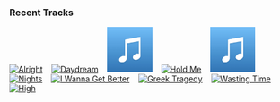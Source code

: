 ### Recent Tracks
[<img src='https://lastfm.freetls.fastly.net/i/u/300x300/a403ed8dc35a178477dd68b97d53a2dc.png' width='16%' height='16%' alt='Alright'>](https://www.last.fm/music/judah%2b%2526%2bthe%2blion/_/alright)&nbsp;&nbsp;&nbsp;&nbsp;[<img src='https://lastfm.freetls.fastly.net/i/u/300x300/774928f0feeb8ad3123f49c70ee708fe.png' width='16%' height='16%' alt='Daydream'>](https://www.last.fm/music/the%2baces/_/daydream)&nbsp;&nbsp;&nbsp;&nbsp;[<img src='https://github.com/atfinke/atfinke/blob/master/placeholder.jpeg?raw=true' width='16%' height='16%' alt='Vowels (and the Importance of Being Me)'>](https://www.last.fm/music/hunny/_/vowels%2b%2528and%2bthe%2bimportance%2bof%2bbeing%2bme%2529)&nbsp;&nbsp;&nbsp;&nbsp;[<img src='https://lastfm.freetls.fastly.net/i/u/300x300/aaa6b6ed8bf04880a6db5dfb4bbf5e32.png' width='16%' height='16%' alt='Hold Me'>](https://www.last.fm/music/vistas/_/hold%2bme)&nbsp;&nbsp;&nbsp;&nbsp;[<img src='https://github.com/atfinke/atfinke/blob/master/placeholder.jpeg?raw=true' width='16%' height='16%' alt='Level Of Concern'>](https://www.last.fm/music/twenty%2bone%2bpilots/_/level%2bof%2bconcern)&nbsp;&nbsp;&nbsp;&nbsp;<br>[<img src='https://lastfm.freetls.fastly.net/i/u/300x300/f5675dd7d2923150b0a40f5532218ecf.png' width='16%' height='16%' alt='Nights'>](https://www.last.fm/music/neon%2btrees/_/nights)&nbsp;&nbsp;&nbsp;&nbsp;[<img src='https://lastfm.freetls.fastly.net/i/u/300x300/eaea26139233c24c5942d78bd1ef4136.png' width='16%' height='16%' alt='I Wanna Get Better'>](https://www.last.fm/music/bleachers/_/i%2bwanna%2bget%2bbetter)&nbsp;&nbsp;&nbsp;&nbsp;[<img src='https://lastfm.freetls.fastly.net/i/u/300x300/bbd57b4f204e90e9b11145fc2cc56dd9.png' width='16%' height='16%' alt='Greek Tragedy'>](https://www.last.fm/music/the%2bwombats/_/greek%2btragedy)&nbsp;&nbsp;&nbsp;&nbsp;[<img src='https://lastfm.freetls.fastly.net/i/u/300x300/b67058218ccb7428bf47a1ec9674dae4.png' width='16%' height='16%' alt='Wasting Time'>](https://www.last.fm/music/the%2bmowgli%2527s/_/wasting%2btime)&nbsp;&nbsp;&nbsp;&nbsp;[<img src='https://lastfm.freetls.fastly.net/i/u/300x300/7de67e709caf4781c75b50302c9c850e.png' width='16%' height='16%' alt='High'>](https://www.last.fm/music/young%2brising%2bsons/_/high)&nbsp;&nbsp;&nbsp;&nbsp;<br>